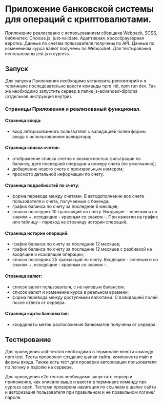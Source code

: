 # Приложение банковской системы для операций с криптовалютами.

Приложение реализовано с использованием сборщика Webpack, SCSS, библиотек: Сhoices.js, just-validate. Адаптивная, кроссбраузерная верстка. Данные по счетам пользователя получены по API. Данные по изменениям курса валют получены по Websocket. Для тестирования использованы jest.js и cypress.

## Запуск
Для запуска Приложения необходимо установить репозиторий и в терминале последовательно ввести команды npm init, npm run dev. Так же необходимо запустить сервер в папке js-advanced-diploma (отдельная инструкция внутри).

### Страницы Приложения и реализованый функционал.
#### Страница входа:
- вход авторизованного пользвателя с валидацией полей формы входа с использованием валидатора;

#### Страница списка счетов:
- отображение списка счетов с возможностью фильтрации по балансу, дате последней операции и номеру счета (по умолчанию);
- добавление нового счета с произвольным номером;
- просмотр детальной информации по счету.

#### Страница подробностей по счету:
- форма перевода между счетами. В автодополнении все счета пользователя и счета, получаемые с бэкенда;
- график баланса по счету за последние 6 месяцев;
- список последних 10 транзакций по счету. Входящие - зеленым и со знаком +, исходящие - красным со знаком -.
При нажатии на график или таблицу - переход на страницу истории операций.

#### Страница истории операций:
- график баланса по счету за последние 12 месяцев;
- график баланса по счету за последние 12 месяцев с разбивкой на входящие и исходящие операции;
- список последних 25 транзакций по счету. Входящие - зеленым и со знаком +, исходящие - красным со знаком -.

#### Страница валют:
- список валют пользователя, с не нулевым балансом;
- список валют и изменение курса в реальном времени;
- форма перевода между доступными валютами. С валидацией полей после ответа от сервера.

#### Страница карты банкоматов:
- координаты меток расположения банкоматов получены от сервера.

## Тестирование
Для проведения unit-тестов необходимо в терминале ввести команду npm test.
Тесты проверяют создание шапки сайта, компонента main и формы входа. Также есть тест для проверки авторизации пользователя по логину и паролю на сервере.

Для проведения е2е тестов необходимо запустить сервер и приложение, как описано выше и ввести в терминале команду npx cypress open. Тестами проверена навигация по ссылкам в шапке сайта и авторизация пользователя при правильном и не правильном логине/пароле.
